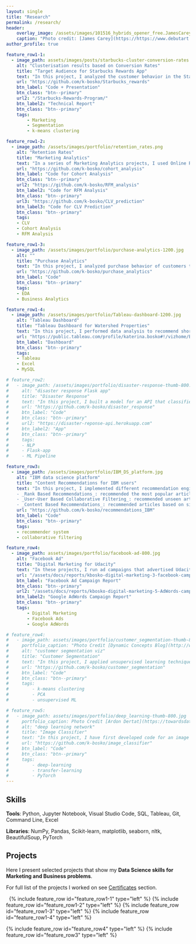 ```yaml
---
layout: single
title: "Research"
permalink: /research/
header:
    overlay_image: /assets/images/101516_hybrids_opener_free.JamesCarey.v5.png
    caption: "Photo credit: [James Carey](https://https://www.debutart.com/artist/james-carey)"
author_profile: true

feature_row1-1:
  - image_path: assets/images/posts/starbucks-cluster-conversion-rates.png
    alt: "Clusterisation results based on Conversion Rates"
    title: "Target Audience for Starbucks Rewards App"
    text: "In this project, I analyzed the customer behavior in the Starbucks Rewards Mobile App. After signing up for the app, customers receive promotions every few days. The task was to identify which customers are influenced by promotional offers the most and what types of offers to send them in order to maximize the revenue. I used PCA and K-Means clustering to arrive at 3 customer segments (Disinterested, BOGO, Discount) based on Average Conversion Rates and explored their demographic profiles and shopping habits."
    url: "https://github.com/k-bosko/Starbucks_rewards"
    btn_label: "Code + Presentation"
    btn_class: "btn--primary"
    url2: "/Starbucks-Rewards-Program/"
    btn_label2: "Technical Report"
    btn_class: "btn--primary"
    tags: 
        - Marketing
        - Segmentation
        - k-means clustering

feature_row1-2:
  - image_path: /assets/images/portfolio/retention_rates.png
    alt: "Retention Rates"
    title: "Marketing Analytics"
    text: "In a series of Marketing Analytics projects, I used Online Retail II dataset to create cohorts based on monthly data, calculated retention rates and visualized them via a heatmap. Then I created RFM (Recency, Frequency, Monetary) segments, calculated RFM Score for each customer and segmented into 3 custom segments 'Top', 'Middle' and 'Low' based on the total RFM Score. Finally, I calculated the revenue-based CLV (Customer Lifetime Value) for each customer."
    url: "https://github.com/k-bosko/cohort_analysis"
    btn_label: "Code for Cohort Analysis"
    btn_class: "btn--primary"
    url2: "https://github.com/k-bosko/RFM_analysis"
    btn_label2: "Code for RFM Analysis"
    btn_class: "btn--primary"
    url3: "https://github.com/k-bosko/CLV_prediction"
    btn_label3: "Code for CLV Prediction"
    btn_class: "btn--primary"
    tags: 
    - CLV
    - Cohort Analysis
    - RFM Analysis

feature_row1-3:
  - image_path: /assets/images/portfolio/purchase-analytics-1200.jpg
    alt: ""
    title: "Purchase Analytics"
    text: "In this project, I analyzed purchase behavior of customers that bought 5 different brands of chocolate bars in a physical FMCG store during 2 years. In total, they made 58,693 transactions, captured through the loyalty cards they used at checkout. Based on the results of customer segmentation, I explored the segments sizes and answered the following business questions: 1. How often do people from different segments visit the store? 2. What brand do customer segments prefer on average? 3. How much revenue each customer segment brings?"
    url: "https://github.com/k-bosko/purchase_analytics"
    btn_label: "Code"
    btn_class: "btn--primary"
    tags: 
    - EDA
    - Business Analytics

feature_row1-4:
  - image_path: /assets/images/portfolio/Tableau-dashboard-1200.jpg
    alt: "Tableau Dashboard"
    title: "Tableau Dashboard for Watershed Properties"
    text: "In this project, I performed data analysis to recommend short-term renting strategy for Watershed, a residential rental properties firm. To do this, I extracted relevant data from a real estate MySQL database, analyzed data in Excel to identify the best opportunities to increase revenue and maximize profits and created a Tableau dashboard to show the results of a sensitivity analysis."
    url: "https://public.tableau.com/profile/katerina.bosko#!/vizhome/Bosko_dashboardforWatershedproperties/FinalDashboard"
    btn_label: "Dashboard"
    btn_class: "btn--primary"
    tags: 
    - Tableau
    - Excel
    - MySQL

# feature_row2:
#   - image_path: /assets/images/portfolio/disaster-response-thumb-800.jpg
#     alt: "disaster response Flask app"
#     title: "Disaster Response"
#     text: "In this project, I built a model for an API that classifies disaster messages. The datasets provided by Figure Eight contain real messages sent during disaster events and their respective categories. The task was to train the supervised ML classifier to automate categorization of the new messages so that different disaster relief agencies would receive only relevant ones. The model was then deployed as a Python Flask app to Heroku."
#     url: "https://github.com/k-bosko/disaster_response"
#     btn_label: "Code"
#     btn_class: "btn--primary"
#     url2: "https://disaster-reponse-api.herokuapp.com"
#     btn_label2: "App"
#     btn_class: "btn--primary"
#     tags: 
#     - NLP
#     - Flask-app
#     - ML Pipeline

feature_row3:
  - image_path: /assets/images/portfolio/IBM_DS_platform.jpg
    alt: "IBM data science platform"
    title: "Content Recommendations for IBM users"
    text: "In this project, I implemented different recommendation engines for users of the IBM Watson Studio platform. <br>
    - _Rank Based Recommendations_: recommended the most popular articles based on the highest user interactions <br>
    - _User-User Based Collaborative Filtering_: recommended unseen articles that were viewed by most similar users <br>
    - _Content Based Recommendations_: recommended articles based on similarity of content <br>"
    url: "https://github.com/k-bosko/recommendations_IBM"
    btn_label: "Code"
    btn_class: "btn--primary"
    tags: 
    - recommender system
    - collaborative filtering

feature_row4:
  - image_path: assets/images/portfolio/facebook-ad-800.jpg
    alt: "Facebook Ad"
    title: "Digital Marketing for Udacity"
    text: "In these projects, I run ad campaigns that advertised Udacity products on Facebook and Google Search. My **Facebook Ad campaign** took place between May 24-May 27, 2020 (3 days) and had a total budget of $100. The objective was to generate leads and collect  new email addresses from prospective Digital Marketing Nanodegree students. The results exceeded expectations - 1056 emails collected with CTR of 1.38%, average CPC $0.07 and final cost of $76.29, saving 24% of the original budget.The **Google AdWords search campaign** advertised free course 'Differential Equations in Action' in India and run for 5 days with budget of $10/day. Campaign did not result into conversions (measured as # of enrollments into the course) but generated 93 clicks with average CTR of 3.46% and average CPC of $0.55."
    url: "/assets/docs/reports/kbosko-digital-marketing-3-facebook-campaign.pdf"
    btn_label: "Facebook Ad Campaign Report"
    btn_class: "btn--primary"
    url2: "/assets/docs/reports/kbosko-digital-marketing-5-AdWords-campaign.pdf"
    btn_label2: "Google AdWords Campaign Report"
    btn_class: "btn--primary"
    tags: 
        - Digital Marketing
        - Facebook Ads
        - Google AdWords

# feature_row4:
#   - image_path: assets/images/portfolio/customer_segmentation-thumb-800-light.jpg
#     portfolio_caption: "Photo Credit [Dynamic Concepts Blog](http://www.dynamic-concepts.nl/en/segmentation/)"
#     alt: "customer segmentation viz"
#     title: "Customer Segmentation"
#     text: "In this project, I applied unsupervised learning techniques to identify segments of the population that form the core customer base for a mail-order sales company in Germany. I worked with real-life data provided by Bertelsmann partners AZ Direct and Arvato Finance Solution. Prior to applying the machine learning methods, I assessed and cleaned the data in order to convert the data into a usable form."
#     url: "https://github.com/k-bosko/customer_segmentation"
#     btn_label: "Code"
#     btn_class: "btn--primary"
#     tags: 
#         - k-means clustering
#         - PCA
#         - unsupervised ML

# feature_row5:
#   - image_path: assets/images/portfolio/deep_learning-thumb-800.jpg
#     portfolio_caption: Photo Credit [Ardon Dertat](https://towardsdatascience.com/applied-deep-learning-part-1-artificial-neural-networks-d7834f67a4f6)
#     alt: "deep learning network"
#     title: "Image Classifier"
#     text: "In this project, I have first developed code for an image classifier built with PyTorch in Jupyter Notebook, then converted it into a command line application. The application allows you to choose one of the pretrained architectures, specify different hyperparameters (learning rate, hidden layers, epochs) and use either GPU or CPU for training. I also implemented saving the checkpoints so that you can continue training if stopped. Image Classifier predicts 102 flower categories. "
#     url: "https://github.com/k-bosko/image_classifier"
#     btn_label: "Code"
#     btn_class: "btn--primary"
#     tags: 
#         - deep-learning
#         - transfer-learning
#         - PyTorch
---
```


## Skills
**Tools**: Python, Jupyter Notebook, Visual Studio Code, SQL, Tableau, Git, Command Line, Excel

**Libraries**: NumPy, Pandas, Scikit-learn, matplotlib, seaborn, nltk, BeautifulSoup, PyTorch


## Projects

Here I present selected projects that show my **Data Science skills for Marketing and Business problems**. 

For full list of the projects I worked on see [Certificates](/certificates/) section.

&nbsp;
{% include feature_row id="feature_row1-1" type="left" %}
<a name="Marketing-Analytics"></a> 
{% include feature_row id="feature_row1-2" type="left" %}
<a name="Purchase-Analytics"></a> 
{% include feature_row id="feature_row1-3" type="left" %}
<a name="Tableau-Dashboard"></a> 
{% include feature_row id="feature_row1-4" type="left" %}
<!-- {% include feature_row id="feature_row2" type="left" %} -->
<a name="Digital-Marketing"></a> 
{% include feature_row id="feature_row4" type="left" %}
<a name="Recommender-System"></a> 
{% include feature_row id="feature_row3" type="left" %}
<!-- {% include feature_row id="feature_row5" type="left" %} -->


